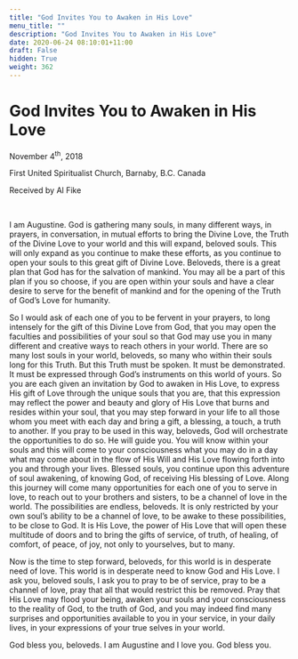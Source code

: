 ```yaml
---
title: "God Invites You to Awaken in His Love"
menu_title: ""
description: "God Invites You to Awaken in His Love"
date: 2020-06-24 08:10:01+11:00
draft: False
hidden: True
weight: 362
---
```

# God Invites You to Awaken in His Love 

November 4<sup>th</sup>, 2018

First United Spiritualist Church, Barnaby, B.C. Canada

Received by Al Fike

 

I am Augustine. God is gathering many souls, in many different  ways, in prayers, in conversation, in mutual efforts to bring the Divine Love, the Truth of the Divine Love to your world and this will expand, beloved souls. This will only expand as you continue to make these efforts, as you continue to open your souls to this great gift of Divine Love. Beloveds, there is a great plan that God has for the salvation of mankind. You may all be a part of this plan if you so choose, if you are open within your souls and have a clear desire to serve for the benefit of mankind and for the opening of the Truth of God’s Love for humanity.

So I would ask of each one of you to be fervent in your prayers, to long intensely for the gift of this Divine Love from God, that you may open the faculties and possibilities of your soul so that God may use you in many different and creative ways to reach others in your world. There are so many lost souls in your world, beloveds, so many who within their souls long for this Truth. But this Truth must be spoken. It must be demonstrated. It must be expressed through God’s instruments on this world of yours. So you are each given an invitation by God to awaken in His Love, to express His gift of Love through the unique souls that you are, that this expression may reflect the power and beauty and glory of His Love that burns and resides within your soul, that you may step forward in your life to all those whom you meet with each day and bring a gift, a blessing, a touch, a truth to another. If you pray to be used in this way, beloveds, God will orchestrate the opportunities to do so. He will guide you. You will know within your souls and this will come to your consciousness what you may do in a day what may come about in the flow of His Will and His Love flowing forth into you and through your lives. Blessed souls, you continue upon this adventure of soul awakening, of knowing God, of receiving His blessing of Love. Along this journey will come many opportunities for each one of you to serve in love, to reach out to your brothers and sisters, to be a channel of love in the world. The possibilities are endless, beloveds. It is only restricted by your own soul’s ability to be a channel of love, to be awake to these possibilities, to be close to God. It is His Love, the power of His Love that will open these multitude of doors and to bring the gifts of service, of truth, of healing, of comfort, of peace, of joy, not only to yourselves, but to many. 

Now is the time to step forward, beloveds, for this world is in desperate need of love. This world is in desperate need to know God and His Love. I ask you, beloved souls, I ask you to pray to be of service, pray to be a channel of love, pray that all that would restrict this be removed. Pray that His Love may flood your being, awaken your souls and your consciousness to the reality of God, to the truth of God, and you may indeed find many surprises and opportunities available to you in your service, in your daily lives, in your expressions of your true selves in your world.

God bless you, beloveds. I am Augustine and I love you. God bless you. 
